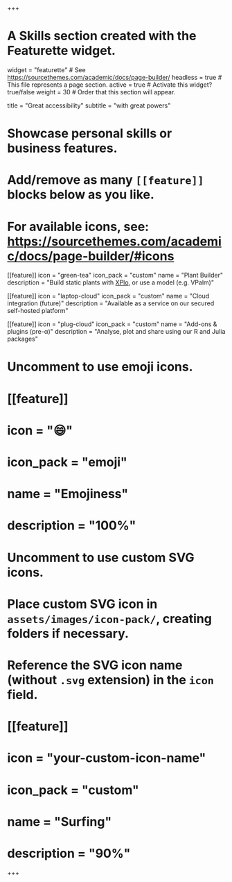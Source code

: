 +++
# A Skills section created with the Featurette widget.
widget = "featurette"  # See https://sourcethemes.com/academic/docs/page-builder/
headless = true  # This file represents a page section.
active = true  # Activate this widget? true/false
weight = 30  # Order that this section will appear.

title = "Great accessibility"
subtitle = "with great powers"

# Showcase personal skills or business features.
# 
# Add/remove as many `[[feature]]` blocks below as you like.
# 
# For available icons, see: https://sourcethemes.com/academic/docs/page-builder/#icons

[[feature]]
  icon = "green-tea"
  icon_pack = "custom"
  name = "Plant Builder"
  description = "Build static plants with [XPlo](http://amapstudio.cirad.fr/soft/xplo/start), or use a model (e.g. VPalm)"
  
[[feature]]
  icon = "laptop-cloud"
  icon_pack = "custom"
  name = "Cloud integration (future)"
  description = "Available as a service on our secured self-hosted platform"
  
[[feature]]
  icon = "plug-cloud"
  icon_pack = "custom"
  name = "Add-ons & plugins (pre-α)"
  description = "Analyse, plot and share using our R and Julia packages"

# Uncomment to use emoji icons.
# [[feature]]
#  icon = ":smile:"
#  icon_pack = "emoji"
#  name = "Emojiness"
#  description = "100%"  

# Uncomment to use custom SVG icons.
# Place custom SVG icon in `assets/images/icon-pack/`, creating folders if necessary.
# Reference the SVG icon name (without `.svg` extension) in the `icon` field.
# [[feature]]
#  icon = "your-custom-icon-name"
#  icon_pack = "custom"
#  name = "Surfing"
#  description = "90%"

+++
